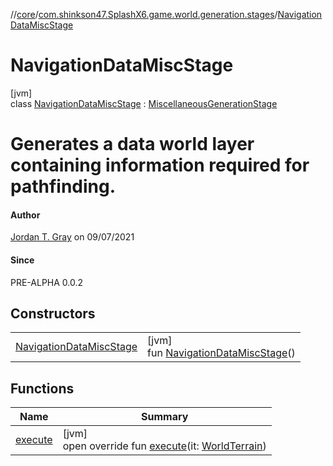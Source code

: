 //[core](../../../index.md)/[com.shinkson47.SplashX6.game.world.generation.stages](../index.md)/[NavigationDataMiscStage](index.md)

# NavigationDataMiscStage

[jvm]\
class [NavigationDataMiscStage](index.md) : [MiscellaneousGenerationStage](../../com.shinkson47.SplashX6.game.world.generation/-miscellaneous-generation-stage/index.md)

# Generates a data world layer containing information required for pathfinding.

#### Author

[Jordan T. Gray](https://www.shinkson47.in) on 09/07/2021

#### Since

PRE-ALPHA 0.0.2

## Constructors

| | |
|---|---|
| [NavigationDataMiscStage](-navigation-data-misc-stage.md) | [jvm]<br>fun [NavigationDataMiscStage](-navigation-data-misc-stage.md)() |

## Functions

| Name | Summary |
|---|---|
| [execute](execute.md) | [jvm]<br>open override fun [execute](execute.md)(it: [WorldTerrain](../../com.shinkson47.SplashX6.game.world/-world-terrain/index.md)) |
